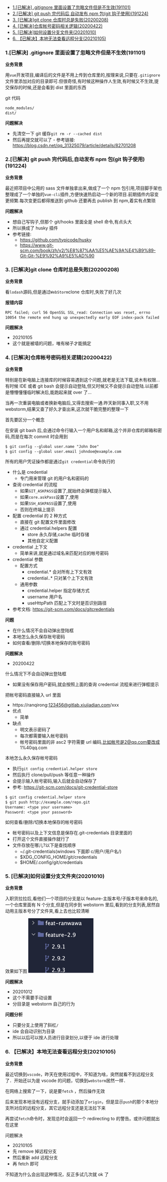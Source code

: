 - [1.[已解决] .gitignore 里面设置了忽略文件但是不生效(191101)](#1已解决-gitignore里面设置了忽略文件但是不生效191101)
- [2.[已解决] git push 完代码后,自动发布 npm 包(git 钩子使用)(191224)](#2已解决-git-push完代码后自动发布npm包git钩子使用191224)
- [3. [已解决]git clone 仓库时总是失败(20200208)](#3-已解决git-clone-仓库时总是失败20200208)
- [4. [已解决]仓库帐号密码相关逻辑(20200422)](#4-已解决仓库帐号密码相关逻辑20200422)
- [5. [已解决]如何设置分支文件夹(20201010)](#5-已解决如何设置分支文件夹20201010)
- [6. 【已解决】本地无法查看远程分支(20210105)](#6-已解决本地无法查看远程分支20210105)

### 1.[已解决] .gitignore 里面设置了忽略文件但是不生效(191101)

**业务背景**

用`vue`开发项目,编译后的文件是不用上传到仓库里的,按理来说,只要在`.gitignore`文件里添加对应的目录即可.但很奇怪,有时候这种操作人生效,有时候又不生效,提交保存的时候,还是会看到 dist 里面的东西

git 代码

```
node_modules/
dist/
```

**问题解决**

- 先清空一下 git 缓存`git rm -r --cached dist`
- 然后再提交就可以了 - 参考链接: https://blog.csdn.net/qq_31325079/article/details/82701208

### 2.[已解决] git push 完代码后,自动发布 npm 包(git 钩子使用)(191224)

**业务背景**

最近把项目中公用的 sass 文件单独拿出来,做成了一个 npm 包引用,项目脚手架也整理成了一个单独的`vue-cli`插件,方便快速热启动一个新的项目.前期插件内容变更频繁.每次变更后都得推送到 github 还要再去 publish 到 npm,着实有点繁琐

**问题解决**

- 想自己写钩子,但那个 git/hooks 里面全是 shell 命令,有点头大
- 所以换成了 husky 插件
- 参考链接:
  - https://github.com/typicode/husky
  - https://www.git-scm.com/book/zh/v2/%E8%87%AA%E5%AE%9A%E4%B9%89-Git-Git-%E9%92%A9%E5%AD%90

### 3. [已解决]git clone 仓库时总是失败(20200208)

**业务背景**

看`lodash`源码,但是通过`WebStorm`clone 仓库时,失败了好几次

**报错内容**

```
RPC failed; curl 56 OpenSSL SSL_read: Connection was reset, errno 10054 the remote end hung up unexpectedly early EOF index-pack failed
```

**问题解决**

- 20210105
- 这个就是被墙的问题，唯有梯子才能搞定

### 4. [已解决]仓库帐号密码相关逻辑(20200422)

**业务背景**

特别是在新电脑上连接库的时候容易遇到这个问题,就老是无法下载,说木有权限...有时候 IDE 或者 git bash
会提示自动登陆,但又时候又不会提示自动登陆.以前都是懵懵懂懂临时解决后,能跑起来就 over 了...

当再一次重装电脑或者换新电脑后,又得去搜索一通.昨天新同事入职,又不用 webstorm,结果又查了好久才查出来,这次就干脆完整的整理一下

首先要区分一个概念

在安装 git bash 后,会通过命令行输入一个用户名和邮箱,这个并非仓库的邮箱和密码,而是在每次 commit 时会用到

```
$ git config --global user.name "John Doe"
$ git config --global user.email johndoe@example.com
```

所有的用户凭证操作都是通过`git credential`命令执行的

- 什么是 credential
  - 专门用来管理 git 的用户名和密码的
- 查询 credential 的流程
  - 如果`GIT_ASKPASS`设置了,就始终会弹框提示输入
  - 如果`core.askPass`设置了,使用
  - 如果`SSH_ASKPASS`设置了,使用
  - 否则在终端上提示
- 配置 credential 的 2 种方式
  - 直接在 git 配置文件里面修改
  - 通过 credential.helpers 配置
    - store 永久存储,cache 临时存储
    - 其他自定义配置
- credential 上下文
  - 简单来讲,就是通过域名来匹配对应的帐号密码
- credential 参数
  - 配置方式
    - credential.\* 会对所有上下文有效
    - credential.<url>.\* 只对某个上下文有效
  - 通用参数
    - credential.helper 指定存储方式
    - username 用户名
    - useHttpPath 匹配上下文时是否识别路径
- 参考文档: https://git-scm.com/docs/gitcredentials

**问题**

- 在什么情况不会自动弹出登陆框
- 本地怎么永久保存账号密码
- 如何查看/删除/切换本地保存的账号密码

**问题解决**

- 20200422

什么情况下不会自动弹出登陆框

- 如果没有保存用户密码,就会按照上面的查询 credential 流程来进行弹框提示

把帐号密码直接输入 url 里面

- https://ranqirong:123456@gitlab.xiujiadian.com/xxx
- 优点
  - 简单
- 缺点
  - 明文表示密码了
  - 每次都需要输入帐号密码
  - 帐号密码里面的非 asc2 字符需要 url 编码,比如帐号是2@qq.com要改成 1%40qq.com

本地怎么永久保存帐号密码

- 执行`git config credential.helper store`
- 然后执行 clone/pull/push 等任意一种操作
- 会提示输入帐号密码,输入后就会自动保存了
- 参考: https://git-scm.com/docs/git-credential-store

```
$ git config credential.helper store
$ git push http://example.com/repo.git
Username: <type your username>
Password: <type your password>
```

如何查看/删除/切换本地保存的帐号密码

- 帐号密码以及上下文信息是保存在.git-credentials 目录里面的
- 打开这个文件直接操作就行了
- 文件存放在哪儿?以下是查找顺序
  - ~/.git-credentials(windows 下面即 c/用户/用户名/)
  - $XDG_CONFIG_HOME/git/credentials
  - $HOME/.config/git/credentials

### 5. [已解决]如何设置分支文件夹(20201010)

**业务背景**

入职货拉拉后,看他们一个项目的分支是以 feature-主版本号/子版本号来命名的,一个仓库里面有 N 个分支,但是在同步到 webstorm
里后,看到的分支列表,居然自动用主版本号分了文件夹,看上去也比较清晰

效果如下图
![](.git_images/a0ac33c0.png)

**问题解决**

- 20201012
- 这个不需要手动设置
- 分目录是 webstorm 自己的行为

**问题分析**

- 只要分支上使用了斜杠`/`
- ide 会自动识别为目录
- 所以以后可以按人员进行目录划分,以便于 ide 进行处理

### 6. 【已解决】本地无法查看远程分支(20210105)

**业务背景**

最近切换到`vscode`，昨天在使用过程中，不知道为啥，突然就看不到远程分支了．开始还以为是 vscode 的问题，切换到`webstorm`居然一样．

在网络上搜索了一下，说是要`fetch` ，然后操作无效

后来发现本地没有远程分支，就手动添加了`origin`，但是显示`push`的那个本地分支所对应的远程分支，其它远程分支还是无法拉下来

再尝试`fetch`命令时，发现总时会返回一个 redirecting to 的警告。或许问题就出在这里

问题解决

- 20210105
- 先 remove 掉远程分支
- 然后重新 add 远程分支
- 再 fetch 即可

不知道为什么会出现这种情况，反正多试几次就 ok 了
